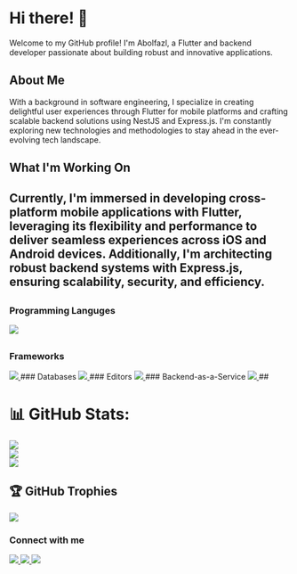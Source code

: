 
# Hi there! 👋
Welcome to my GitHub profile! I'm Abolfazl, a Flutter and backend developer passionate about building robust and innovative applications.

## About Me
With a background in software engineering, I specialize in creating delightful user experiences through Flutter for mobile platforms and crafting scalable backend solutions using NestJS and Express.js. I'm constantly exploring new technologies and methodologies to stay ahead in the ever-evolving tech landscape.

## What I'm Working On
Currently, I'm immersed in developing cross-platform mobile applications with Flutter, leveraging its flexibility and performance to deliver seamless experiences across iOS and Android devices. Additionally, I'm architecting robust backend systems with  Express.js, ensuring scalability, security, and efficiency.
---
##
### Programming Languges
  <a href="#">
    <img src="https://skillicons.dev/icons?i=dart,js&theme=dark" />
  </a>

##

### Frameworks
  <a href="#">
    <img src="https://skillicons.dev/icons?i=flutter,expressjs,nodejs,fastify&theme=dark" />
  </a>
### Databases
  <a href="#">
    <img src="https://skillicons.dev/icons?i=mongodb,postgres,sqlite&theme=dark" />
  </a>
### Editors
  <a href="#">
    <img src="https://skillicons.dev/icons?i=vscode,androidstudio,webstorm&theme=dark" />
  </a>
### Backend-as-a-Service
 <a href="#">
    <img src="https://skillicons.dev/icons?i=firebase,appwrite&theme=dark" />
  </a>
##

# 📊 GitHub Stats:
![](https://github-readme-stats.vercel.app/api?username=Abolfazl-MI&theme=onedark&hide_border=false&include_all_commits=true&count_private=true)<br/>
![](https://github-readme-streak-stats.herokuapp.com/?user=Abolfazl-MI&theme=onedark&hide_border=false)<br/>
![](https://github-readme-stats.vercel.app/api/top-langs/?username=Abolfazl-MI&theme=onedark&hide_border=false&include_all_commits=true&count_private=true&layout=compact)

## 🏆 GitHub Trophies
![](https://github-profile-trophy.vercel.app/?username=Abolfazl-MI&theme=onedark&no-frame=false&no-bg=true&margin-w=4)

### Connect with me
  <a href="https://instagram.com/codeadavtures?igshid=YmMyMTA2M2Y=">
    <img src="https://skillicons.dev/icons?i=instagram&theme=dark" />
  </a>
  <a href="https://linkedin.com/in/abolfazl-mashhadi">
    <img src="https://skillicons.dev/icons?i=linkedin&theme=dark" />
  </a>
  <a href="https://linkedin.com/in/abolfazl-mashhadi">
    <img src="https://skillicons.dev/icons?i=email&theme=dark" />
  </a>

  
 


  
